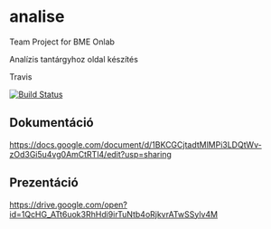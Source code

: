 # analise
Team Project for BME Onlab

Analízis tantárgyhoz oldal készítés

Travis

[![Build Status](https://travis-ci.com/martinhuszti/analise.svg?branch=master)](https://travis-ci.com/martinhuszti/analise)

## Dokumentáció
<https://docs.google.com/document/d/1BKCGCjtadtMlMPi3LDQtWv-zOd3Gi5u4vg0AmCtRTl4/edit?usp=sharing>

## Prezentáció
<https://drive.google.com/open?id=1QcHG_ATt6uok3RhHdi9irTuNtb4oRjkvrATwSSylv4M>
